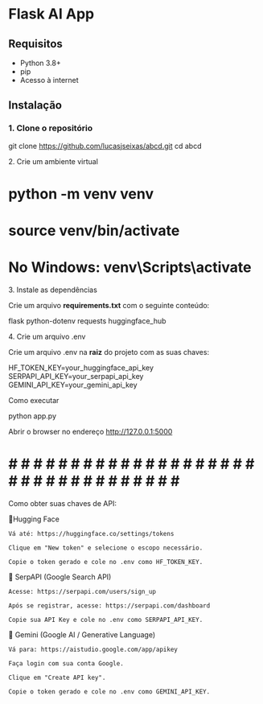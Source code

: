 # Flask AI App

## Requisitos

- Python 3.8+
- pip
- Acesso à internet

## Instalação

### 1. Clone o repositório

git clone https://github.com/lucasjseixas/abcd.git
cd abcd


<p>2. Crie um ambiente virtual</p>

# python -m venv venv
# source venv/bin/activate  
# No Windows: venv\Scripts\activate

<p>3. Instale as dependências</p>
Crie um arquivo <strong>requirements.txt</strong> com o seguinte conteúdo:

flask
python-dotenv
requests
huggingface_hub

<p>4. Crie um arquivo .env</p>

Crie um arquivo .env na <strong>raiz</strong> do projeto com as suas chaves:

HF_TOKEN_KEY=your_huggingface_api_key
SERPAPI_API_KEY=your_serpapi_api_key
GEMINI_API_KEY=your_gemini_api_key

Como executar

python app.py

Abrir o browser no endereço http://127.0.0.1:5000

# # # # # # # # # # # # # # # # # # # # # # # # # # # # # # # # # # # #
Como obter suas chaves de API:

🔹Hugging Face

    Vá até: https://huggingface.co/settings/tokens

    Clique em "New token" e selecione o escopo necessário.

    Copie o token gerado e cole no .env como HF_TOKEN_KEY.

🔹 SerpAPI (Google Search API)

    Acesse: https://serpapi.com/users/sign_up

    Após se registrar, acesse: https://serpapi.com/dashboard

    Copie sua API Key e cole no .env como SERPAPI_API_KEY.

🔹 Gemini (Google AI / Generative Language)

    Vá para: https://aistudio.google.com/app/apikey

    Faça login com sua conta Google.

    Clique em "Create API key".

    Copie o token gerado e cole no .env como GEMINI_API_KEY.